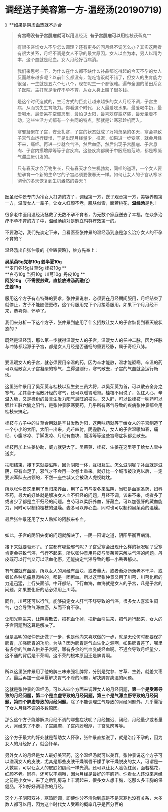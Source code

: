 # 调经送子美容第一方-温经汤(20190719)

》**如果是阴虚血热就不适合

>**有宫寒没有子宫肌瘤就可以用**温经汤, **有子宫肌瘤可以用**桂枝茯苓丸**<br />
<br />有很多咨询女人不孕怎么调理？还有更多的问月经不调怎么办？其实这两者有很大关系，月经不调是女人不孕的最大原因。女人以血为本，男人以精为本，这个血就是经血。女人月经好百病消。<br /> <br />我们来思考一下，为什么在什么都不缺什么补品都吃得起的今天不孕的女人反而越来越多呢？以前什么都没有，能吃饱饭就不错了，但女人的生育能力很强，一生就是五六个七八个，现在呢生一个都很难。遍布全国的莆田系女子医院，主打就是治疗不孕不育，从女人身上赚了很多钱。<br /> <br />是这个时代造就的，生活方式的巨变让越来越多的女人月经不调，子宫生病，从而丧失生育能力。你看这个时代，女人最爱吃水果，最爱喝牛奶，最爱喝水，最爱呆在空调房里，最怕见太阳，最喜欢穿露脐装，最爱坐着不动。这些生活方式都有一个共同的特点，那就是让寒邪趁机而入。<br /> <br />寒邪凝聚在子宫，安营扎寨，子宫的状态就成了万物萧条的冬天，寒会导致子宫气血运行缓慢，于是出现月经量少，推迟，如果进一步受寒，就会月经不来，痛经。再进一步就会气滞，然后血瘀，然后出现子宫肌瘤、子宫息肉、子宫内摸增厚等等子宫疾病，这些疾病都属于中医癥瘕范畴，都是寒凝气滞血瘀引发的。<br /> <br />只有春天才会万物生长，只有春天才会生机勃勃，同样的道理，一个女人要想孕育一个新的生命它的子宫必须要像春天一样。如何让女人的子宫从寒冰彻骨的冬天恢复到生机盎然的春天？

 <br />医圣张仲景专门为冷女人打造的方子，调经第一方，送子观音第一方，美容养颜第一方，温暖女人一辈子，让女人红颜不老，肌肤似雪，面若桃花，**温经汤**是也！<br /> <br />很多老中医用温经汤拯救了无数不孕不育者，为无数个家庭送去了幸福，在众多治疗不孕不育的方子中，温经汤绝对是鹤立鸡群疗效第一的。<br /> <br />不要激动，我们先淡定下来，且看医圣张仲景的温经汤到底是怎么治疗女人的不孕不育的？<br /> <br />温经汤出自张仲景的《金匮要略》，妙方先奉上：<br /> <br />**吴茱萸5g党参10g 姜半夏10g**<br />**麦门冬15g甘草5g 桂枝10g **<br />**白芍10g 当归10g  川芎10g  丹皮10g **<br />**阿胶10g （不需要煎煮，直接放进汤药融化）**<br />**生姜15g**<br /> <br />服用这个方子有点特殊的要求，张仲景说啦，必须要在月经期间服用，月经结束了就停止，方子不能随便更改，这个月服用完下个月接着服用。如果下个月月经不来，恭喜你，怀孕了。<br /> <br />我们来分析一下这个方子，张仲景到底用了什么招数让女人的子宫恢复到春天般状态的？<br /> <br />既然是温经汤，那么第一步就得温暖女人的子宫，温暖女人的任冲二脉，因为任脉与冲脉都起源于子宫，都是女人月经是否通畅的重要经脉，属于奇经八脉。

 <br />要温暖女人的子宫，就必须要用辛温的药，因为辛才能散，温才能驱寒。辛温的药可以驱散女人子宫凝聚的寒气，血得温则行，寒气散去，子宫的气血就会运行畅快。<br /> <br />这里张仲景用了吴茱萸与桂枝以及生姜三员大将，以吴茱萸为首，可以散去全身之寒气，尤其善于驱散肝经的寒气，还可以暖胃暖肾。桂枝不用说了，色红入心，辛温入肺，又是桂树的最具生发力阳气最旺的枝头，又入肝，可以说桂枝一味药可以强壮五脏六腑之阳气，是张仲景驱寒要药，几乎所有寒气导致的疾病张仲景都会用桂枝来搞定。<br /> <br />桂枝与方子中的甘草合用就是辛甘发散为阳，这两味药就等于给女人的子宫制造了一个小小的太阳，太阳一出来，光芒四射，阴霾散去，女人的子宫温暖如春，痛经、小腹冰凉、手脚发凉、月经有血块、腹泻等等这些宫寒症状都会散去。<br /> <br />桂枝再加上生姜协助，威力就更大了。吴茱萸、桂枝、生姜在这里等于给女人雪中送炭。<br /> <br />扶阳结束，接下来就要滋阴，因为阴阳一体，互根互生。怎么滋阴呢？补血就是滋阴，只有血足了，邪气才不会再一次卷土重来。就好比一个城市被攻克以后，一定要派军队去占领的，不然一座空城又会被敌人虎视眈眈。<br /> <br />所以张仲景这里用了当归来养血，用了白芍与麦冬来滋阴，当归是血家圣药，妇科圣药，最大的好处就是解决女人血不归经的问题，月经不调，该来不来，或者多了或者少了都是血不归经的问题。白芍可以柔肝养血，肝藏血，可以加强肝的藏血能力，同时可以制约桂枝的温燥。麦冬可以养心血，同时也可以制约吴茱萸的温燥。<br /> <br />最后张仲景还用了女人熟知的阿胶来补血。

 <br />如此，子宫的阴阳失衡的问题就解决了，一阴一阳谓之道，阴阳平衡百病消。<br /> <br />接下来就要驱邪了。子宫都有哪些邪气呢？子宫受寒会出现什么样的状况呢？受寒肯定会导致气滞，气行不起来，所以张仲景用丹皮与吴茱萸来解决气滞的问题。丹皮既可以行气又可以活血化瘀，还能搞定气滞导致的那一小丢丢郁火。<br /> <br />有气滞就有血瘀，所以女人的月经有血块，或者量大，或者淅淅沥沥老不干净，或者长各种肌瘤息肉啥的，都是一团瘀血。所以这里张仲景又用了川芎，川芎化瘀的力道迅猛，上行头面部，中开郁结，下行血海，血海就是女人的子宫，凡是子宫的问题，如果要化瘀的话必须用上川芎。<br /> <br />同样，川芎还可以行气，能够搞定女人肝气不舒导致的气滞，很多女人喜欢生闷气，也会导致气滞血瘀，从而不育不孕。<br /> <br />让阳光照进来，让阴霾散去，把死血化掉，把新血引进来，把气运行起来，女人的子宫问题到这算是解决了。<br /> <br />但是高明的张仲景还做了一步，也是他向来喜欢做的一步，就是无论何时都要保护脾胃，加强脾胃的功能。为啥？因为脾胃是气血生化之源啊，如果脾胃差了，哪里有多余的气血去供养子宫啊，哪有多余的气血变成经血啊。不通会导致月经量少，这不通的背后是不荣啊，这不荣的根本原因还是脾胃啊。

 <br />所以这里张仲景用了他的脾三味来强壮脾胃，分别是党参、甘草、生姜，就差大枣了。最后再加一点半夏解决胃气不降的问题，解决脾胃痰湿的问题。<br /> <br />这就是张仲景的温经汤。可以从四个方面来调理女人的月经问题，**第一个是受寒导致的月经问题，第二个是血虚导致的月经问题，第三个是气滞血瘀导致的月经问题，第四个脾虚导致的月经问题**。除了不能调理生气导致的月经问题外，几乎囊括了女人月经不调的多数原因。<br /> <br />那么这个方子能够解决月经不调的哪些症状呢？月经推迟、闭经、月经量少或者量大，月经来了不走，子宫肌瘤，子宫内膜增厚，子宫息肉等等。<br /> <br />这个方子最大的好处就是帮助女人怀孕，张仲景直接说了，就是治疗不孕的，因为女人的月经好了，就会怀孕。<br /> <br />另外女人的月经是女人最好美容药，这个温经汤就可以美容，张仲景说这个方子可以滋润女人的皮肤，尤其是那些皮肤干燥嘴唇干燥手掌干燥脱皮的女人，可谓是一大救星，可以让女人的皮肤如绸缎一样光滑。还可以让女人脸色红润，面若桃花，红颜不老。同样，还可以丰胸哦，因为月经是最好的丰胸药。你看女人还没来月经之前是小女生，来了之后乳房马上丰满起来，很多女人想丰胸，吃那么多丰胸的保健品，不如好好调理你的月经。<br /> <br />这个方子阴阳双补，寒热同调，即便你分不清你到底是不是宫寒也没有关系，大多数人都可以用，因为这个时代女人受寒的概率几乎是百分百的

